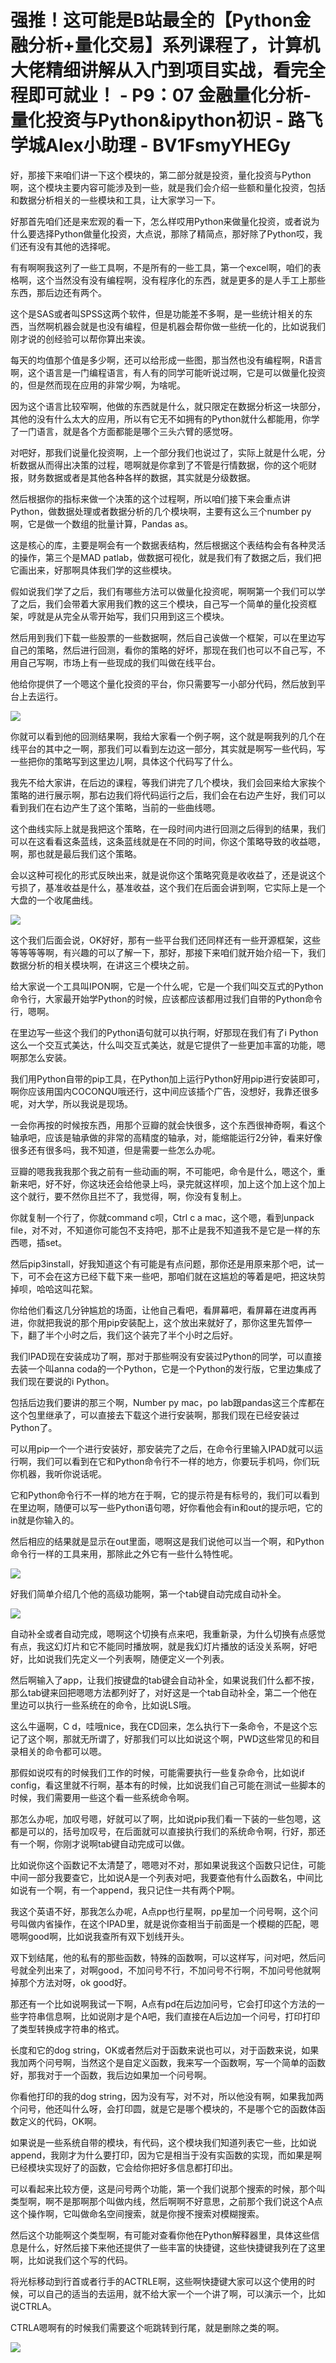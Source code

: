 # 强推！这可能是B站最全的【Python金融分析+量化交易】系列课程了，计算机大佬精细讲解从入门到项目实战，看完全程即可就业！ - P9：07 金融量化分析-量化投资与Python&ipython初识 - 路飞学城Alex小助理 - BV1FsmyYHEGy

好，那接下来咱们讲一下这个模块的，第二部分就是投资，量化投资与Python啊，这个模块主要内容可能涉及到一些，就是我们会介绍一些额和量化投资，包括和数据分析相关的一些模块和工具，让大家学习一下。

好那首先咱们还是来宏观的看一下，怎么样哎用Python来做量化投资，或者说为什么要选择Python做量化投资，大点说，那除了精简点，那好除了Python哎，我们还有没有其他的选择呢。

有有啊啊我这列了一些工具啊，不是所有的一些工具，第一个excel啊，咱们的表格啊，这个当然没有没有编程啊，没有程序化的东西，就是更多的是人手工上那些东西，那后边还有两个。

这个是SAS或者叫SPSS这两个软件，但是功能差不多啊，是一些统计相关的东西，当然啊机器会就是也没有编程，但是机器会帮你做一些统一化的，比如说我们刚才说的创经验可以帮你算出来诶。

每天的均值那个值是多少啊，还可以给形成一些图，那当然也没有编程啊，R语言啊，这个语言是一门编程语言，有人有的同学可能听说过啊，它是可以做量化投资的，但是然而现在应用的非常少啊，为啥呢。

因为这个语言比较窄啊，他做的东西就是什么，就只限定在数据分析这一块部分，其他的没有什么太大的应用，所以有它无不如拥有的Python就什么都能用，你学了一门语言，就是各个方面都能是哪个三头六臂的感觉呀。

对吧好，那我们说量化投资啊，上一个部分我们也说过了，实际上就是什么呢，分析数据从而得出决策的过程，嗯啊就是你拿到了不管是行情数据，你的这个呃财报，财务数据或者是其他各种各样的数据，其实就是分级数据。

然后根据你的指标来做一个决策的这个过程啊，所以咱们接下来会重点讲Python，做数据处理或者数据分析的几个模块啊，主要有这么三个number py啊，它是做一个数组的批量计算，Pandas as。

这是核心的库，主要是啊会有一个数据表结构，然后根据这个表结构会有各种灵活的操作，第三个是MAD patlab，做数据可视化，就是我们有了数据之后，我们把它画出来，好那啊具体我们学的这些模块。

假如说我们学了之后，我们有哪些方法可以做量化投资呢，啊啊第一个我们可以学了之后，我们会带着大家用我们教的这三个模块，自己写一个简单的量化投资框架，哼就是从完全从零开始写，我们只用到这三个模块。

然后用到我们下载一些股票的一些数据啊，然后自己诶做一个框架，可以在里边写自己的策略，然后进行回测，看你的策略的好坏，那现在我们也可以不自己写，不用自己写啊，市场上有一些现成的我们叫做在线平台。

他给你提供了一个嗯这个量化投资的平台，你只需要写一小部分代码，然后放到平台上去运行。

![](img/6d49214a13b4fd7a91b2a67a77c9c4f1_1.png)

你就可以看到他的回测结果啊，我给大家看一个例子啊，这个就是啊我列的几个在线平台的其中之一啊，那我们可以看到左边这一部分，其实就是啊写一些代码，写一些把你的策略写到这里边儿啊，具体这个代码写了什么。

我先不给大家讲，在后边的课程，等我们讲完了几个模块，我们会回来给大家挨个策略的进行展示啊，那右边我们将代码运行之后，我们会在右边产生好，我们可以看到我们在右边产生了这个策略，当前的一些曲线嗯。

这个曲线实际上就是我把这个策略，在一段时间内进行回测之后得到的结果，我们可以在这看看这条蓝线，这条蓝线就是在不同的时间，你这个策略导致的收益嗯，啊，那也就是最后我们这个策略。

会以这种可视化的形式反映出来，就是说你这个策略究竟是收收益了，还是说这个亏损了，基准收益是什么，基准收益，这个我们在后面会讲到啊，它实际上是一个大盘的一个收尾曲线。



![](img/6d49214a13b4fd7a91b2a67a77c9c4f1_3.png)

这个我们后面会说，OK好好，那有一些平台我们还同样还有一些开源框架，这些等等等等啊，有兴趣的可以了解一下，那好，那接下来咱们就开始介绍一下，我们数据分析的相关模块啊，在讲这三个模块之前。

给大家说一个工具叫IPON啊，它是一个什么呢，它是一个我们叫交互式的Python命令行，大家最开始学Python的时候，应该都应该都用过我们自带的Python命令行，嗯啊。

在里边写一些这个我们的Python语句就可以执行啊，好那现在我们有了i Python这么一个交互式美达，什么叫交互式美达，就是它提供了一些更加丰富的功能，嗯啊那怎么安装。

我们用Python自带的pip工具，在Python加上运行Python好用pip进行安装即可，啊你应该用国内COCONQU哦还行，这中间应该插个广告，没想好，我靠还很多呢，对大学，所以我说是现场。

一会你再按的时候按东西，用那个豆瓣的就会快很多，这个东西很神奇啊，看这个轴承吧，应该是轴承做的非常的高精度的轴承，对，能缩能运行2分钟，看来好像很多还有很多吗，我不知道，但是需要一些怎么办呢。

豆瓣的嗯我我我那个我之前有一些动画的啊，不可能吧，命令是什么，嗯这个，重新来吧，好不好，你这块还会给他录上吗，录完就这样呗，加上这个加上这个加上这个就行，要不然你且拦不了，我觉得，啊，你没有复制上。

你就复制一个行了，你就command c呗，Ctrl c a mac，这个嗯，看到unpack file，对不对，不知道你可能包不支持吧，那不止是我不知道我不是它是一样的东西嗯，插set。

然后pip3install，好我知道这个有可能是有点问题，那你还是用原来那个吧，试一下，可不会在这方已经下载下来一些吧，那咱们就在这尴尬的等着是吧，把这块剪掉呗，哈哈这叫花絮。

你给他们看这几分钟尴尬的场面，让他自己看吧，看屏幕吧，看屏幕在进度再再进，你就把我说的那个用pip安装配上，这个放出来就好了，那你这里先暂停一下，翻了半个小时之后，我们这个装完了半个小时之后好。

我们IPAD现在安装成功了啊，那对于那些啊没有安装过Python的同学，可以直接去装一个叫anna coda的一个Python，它是一个Python的发行版，它里边集成了我们现在要说的i Python。

包括后边我们要讲的那三个啊，Number py mac，po lab跟pandas这三个库都在这个包里继承了，可以直接去下载这个进行安装啊，那我们现在已经安装过Python了。

可以用pip一个一个进行安装好，那安装完了之后，在命令行里输入IPAD就可以运行啊，我们可以看到在它和Python命令行不一样的地方，你要玩手机吗，你们玩你机器，我听你说话呢。

它和Python命令行不一样的地方在于啊，它的提示符是有标号的，我们可以看到在里边啊，随便可以写一些Python语句嗯，好你看他会有in和out的提示吧，它的in就是你输入的。

然后相应的结果就是显示在out里面，嗯啊这是我们说他可以当一个啊，和Python命令行一样的工具来用，那除此之外它有一些什么特性呢。



![](img/6d49214a13b4fd7a91b2a67a77c9c4f1_5.png)

好我们简单介绍几个他的高级功能啊，第一个tab键自动完成自动补全。

![](img/6d49214a13b4fd7a91b2a67a77c9c4f1_7.png)

自动补全或者自动完成，嗯啊这个切换有点来吧，我重新录，为什么切换有点感觉有点，我这幻灯片和它不能同时播放啊，就是我幻灯片播放的话没关系啊，好吧好，比如说我们先定义一个列表啊，随便定义一个列表。

然后啊输入了app，让我们按键盘的tab键会自动补全，如果说我们什么都不按，那么tab键来回把嗯嗯方法都列好了，对好这是一个tab自动补全，第二一个他在里边可以执行一些系统在的命令，比如说LS哦。

这么牛逼啊，C d，哇哦nice，我在CD回来，怎么执行下一条命令，不是这个忘记了这个啊，那就无所谓了，好那我们可以比如说这个啊，PWD这些常见的和目录相关的命令都可以嗯。

那假如说哎有的时候我们工作的时候，可能需要执行一些复杂命令，比如说if config，看这里就不行啊，基本有的时候，比如说我们自己可能在测试一些脚本的时候，我们需要用一些这个看一些系统命令啊。

那怎么办呢，加叹号嗯，好就可以了啊，比如说pip我们看一下装的一些包嗯，这都是可以的，括号加叹号，在后面就可以直接执行我们的系统命令啊，行好，那还有一个啊，你刚才说啊tab键自动完成可以做。

比如说你这个函数记不太清楚了，嗯嗯对不对，那如果说我这个函数只记住，可能中间一部分我要查它，比如说A是一个列表对吧，我要查他有什么函数名，中间比如说有一个啊，有一个append，我只记住一共有两个P啊。

我这个英语不好，那我怎么办呢，A点pp也行星啊，pp星加一个问号啊，这个问号叫做内省操作，在这个IPAD里，就是说你查相当于前面是一个模糊的匹配，嗯嗯啊good啊，比如说我查所有双下划线开头。

双下划结尾，他的私有的那些函数，特殊的函数啊，可以这样写，问对吧，然后问号就全列出来了，对啊good，不加问号不行，不加问号不行啊，不加问号他就啊掉那个方法对呀，ok good好。

那还有一个比如说啊我试一下啊，A点有pd在后边加问号，它会打印这个方法的一些字符串信息啊，比如说刚才是个A吧，我们直接在A后边加一个问号，打印打印了类型转换成字符串的格式。

长度和它的dog string，OK或者然后对于函数来说也可以，对于函数来说，如果我加两个问号啊，当然这个是自定义函数，我来写一个函数啊，写一个简单的函数好，那我对于一个函数，我后边如果加一个问号啊。

你看他打印的我的dog string，因为没有写，对不对，所以他没有啊，如果我加两个问号，他还叫什么呀，会打印圆，就是它是哪个模块的，不是哪个它的函数体函数定义的代码，OK啊。

如果说是一些系统自带的模块，有代码，这个模块我们知道列表它一些，比如说append，我刚才为什么要打印，因为它是相当于没有实函数的实现，而如果是啊已经模块实现好了的函数，它会给你把好多信息都打印出。

可以看起来比较方便，这是问号两个功能，第一个我们说那个搜索的时候，那个叫类型啊，啊不是那啊那个叫做内线，然后啊啊不好意思，之前那个我们说这个A点这个操作啊，它叫做命名空间搜索，就是你搜不搜索对模糊搜索。

然后这个功能啊这个类型啊，有可能对查看你他在Python解释器里，具体这些信息是什么，好然后接下来他还提供了一些丰富的快捷键，这些快捷键我列在了这里啊，比如说我们这个写的代码。

将光标移动到行首或者行手的ACTRLE啊，这些啊快捷键大家可以这个使用的时候，可以自己的适当的去运用，就不给大家一个一个讲了啊，可以演示一个，比如说CTRLA。

CTRLA嗯啊有的时候我们需要这个呃跳转到行尾，就是删除之类的啊。

![](img/6d49214a13b4fd7a91b2a67a77c9c4f1_9.png)
